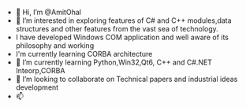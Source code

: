 - 👋 Hi, I’m @AmitOhal
- 👀 I’m interested in exploring features of C# and C++ modules,data structures and other features from the vast sea of technology.
- I have developed Windows COM application and well aware of its philosophy and working
- I'm currently learning CORBA architecture
- 🌱 I’m currently learning Python,Win32,Qt6, C++ and C#.NET Inteorp,CORBA
- 💞️ I’m looking to collaborate on Technical papers and industrial ideas development
- 📫

<!---
Amit Ohal is a ✨ special ✨ repository because its `README.md` (this file) appears on your GitHub profile.
You can click the Preview link to take a look at your changes.
--->
